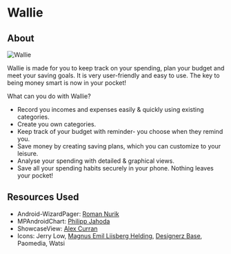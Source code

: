 Wallie
======

## About
![Wallie](https://github.com/umutseven92/Cuzdan/blob/master/res/drawable-xxhdpi/ic_launcher.png)

Wallie is made for you to keep track on your spending, plan your budget and meet your saving goals. It is very user-friendly and easy to use. The key to being money smart is now in your pocket!

What can you do with Wallie?
- Record you incomes and expenses easily & quickly using existing categories.
- Create you own categories.
- Keep track of your budget with reminder- you choose when they remind you.
- Save money by creating saving plans, which you can customize to your leisure.
- Analyse your spending with detailed & graphical views. 
- Save all your spending habits securely in your phone. Nothing leaves your pocket!

## Resources Used
* Android-WizardPager: [Roman Nurik](http://roman.nurik.net/)
* MPAndroidChart: [Philipp Jahoda](https://github.com/PhilJay)
* ShowcaseView: [Alex Curran](https://github.com/amlcurran)
* Icons: Jerry Low, [Magnus Emil Liisberg Helding](http://www.magnushelding.dk/), [Designerz Base](http://www.finest.graphics/), Paomedia, Watsi
